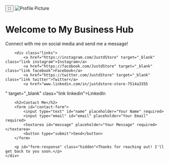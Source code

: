 <!DOCTYPE html>
<html lang="en">
<head>
    <meta charset="UTF-8">
    <meta name="viewport" content="width=device-width, initial-scale=1.0">
    <title>My Business Hub</title>
    <link rel="stylesheet" href="styles.css">
    <script defer src="script.js"></script>
</head>
<body>
    <div class="container">
        <button id="theme-toggle">🌙</button>
        <img src="profile.jpg" alt="Profile Picture" class="profile">
        <h1>Welcome to My Business Hub</h1>
        <p>Connect with me on social media and send me a message!</p>

        <div class="links">
            <a href="https://instagram.com/JustdStore" target="_blank" class="link instagram">Instagram</a>
            <a href="https://facebook.com/JustdStore" target="_blank" class="link facebook">Facebook</a>
            <a href="https://twitter.com/JustdStore" target="_blank" class="link twitter">Twitter</a>
            <a href="www.linkedin.com/in/justdstore-store-7514a3355

" target="_blank" class="link linkedin">LinkedIn</a>
        </div>

        <h2>Contact Me</h2>
        <form id="contact-form">
            <input type="text" id="name" placeholder="Your Name" required>
            <input type="email" id="email" placeholder="Your Email" required>
            <textarea id="message" placeholder="Your Message" required></textarea>
            <button type="submit">Send</button>
        </form>

        <p id="form-response" class="hidden">Thanks for reaching out! I'll get back to you soon.</p>
    </div>
</body>
</html>
